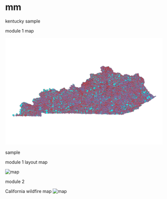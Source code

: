 # mm

kentucky
sample

module 1
map

![map](kentucky-map-sample.png)

sample

module 1
layout
map

![map](Module-01-layout-map-sample.png)

module 2 

California wildfire map
![map](California-Wildfire-Map.png)